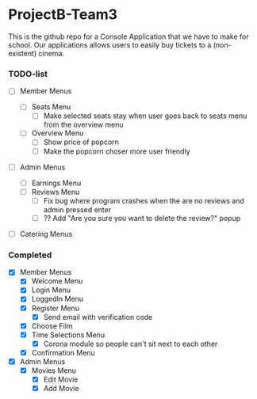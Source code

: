 # ProjectB-Team3

This is the github repo for a Console Application that we have to make for school. Our applications allows users
to easily buy tickets to a (non-existent) cinema. 

### TODO-list
- [ ] Member Menus  
  - [ ] Seats Menu
    - [ ] Make selected seats stay when user goes back to seats menu from the overview menu
  - [ ] Overview Menu
    - [ ] Show price of popcorn
	- [ ] Make the popcorn choser more user friendly
- [ ] Admin Menus  
  - [ ] Earnings Menu
  - [ ] Reviews Menu
    - [ ] Fix bug where program crashes when the are no reviews and admin pressed enter
    - [ ] ?? Add "Are you sure you want to delete the review?" popup
- [ ] Catering Menus  
  

### Completed
- [x] Member Menus  
  - [x] Welcome Menu
  - [x] Login Menu
  - [x] LoggedIn Menu
  - [x] Register Menu
     - [x] Send email with verification code
  - [x] Choose Film
  - [x] Time Selections Menu
    - [x] Corona module so people can't sit next to each other
  - [x] Confirmation Menu
- [x] Admin Menus  
  - [x] Movies Menu
    - [x] Edit Movie
	- [x] Add Movie
